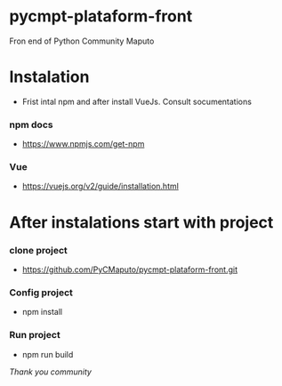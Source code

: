 # pycmpt-plataform-front
 Fron end of Python Community Maputo
 
 # Instalation
 
* Frist intal npm and after install VueJs. Consult socumentations
 ### npm docs
 * https://www.npmjs.com/get-npm
 ### Vue
 * https://vuejs.org/v2/guide/installation.html
 
 # After instalations start with project
 ### clone project
 * https://github.com/PyCMaputo/pycmpt-plataform-front.git
 ### Config project
 * npm install
 
 ### Run project
 * npm run build
 
 *Thank you community*
